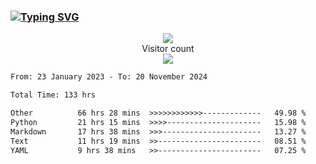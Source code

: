 ### <a href="https://git.io/typing-svg"><img src="https://readme-typing-svg.herokuapp.com?font=Fira+Code&pause=1000&width=435&lines=+Hi+%F0%9F%91%8B+There+is+Chenghow" alt="Typing SVG" /></a>
<p align="center"> 
  <img src="https://github-readme-stats.vercel.app/api?username=chenghow&show_icons=true"><br>
  Visitor count<br>
  <img src="https://profile-counter.glitch.me/chenghow/count.svg">
</p>

<!--START_SECTION:waka-->

```txt
From: 23 January 2023 - To: 20 November 2024

Total Time: 133 hrs

Other          66 hrs 28 mins  >>>>>>>>>>>>-------------   49.98 %
Python         21 hrs 15 mins  >>>>---------------------   15.98 %
Markdown       17 hrs 38 mins  >>>----------------------   13.27 %
Text           11 hrs 19 mins  >>-----------------------   08.51 %
YAML           9 hrs 38 mins   >>-----------------------   07.25 %
```

<!--END_SECTION:waka-->
